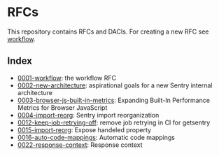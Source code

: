 # RFCs

This repository contains RFCs and DACIs. For creating a new RFC see [workflow](text/0001-workflow.md).

## Index

* [0001-workflow](text/0001-workflow.md): the workflow RFC
* [0002-new-architecture](text/0002-new-architecture.md): aspirational goals for a new Sentry internal architecture
* [0003-browser-js-built-in-metrics](text/0003-browser-js-built-in-metrics.md): Expanding Built-In Performance Metrics for Browser JavaScript
* [0004-import-reorg](text/0004-import-reorg.md): Sentry import reorganization
* [0012-keep-job-retrying-off](text/0012-keep-job-retrying-off.md): remove job retrying in CI for getsentry
* [0015-import-reorg](text/0015-expose-handeled-property.md): Expose handeled property
* [0016-auto-code-mappings](text/0016-auto-code-mappings.md): Automatic code mappings
* [0022-response-context](text/0022-response-context.md): Response context
